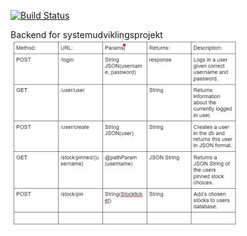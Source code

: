 [![Build Status](https://travis-ci.com/JonathanPJuhl/SystemudviklingBackend.svg?branch=main)](https://travis-ci.com/JonathanPJuhl/SystemudviklingBackend)

Backend for systemudviklingsprojekt
![img_1.png](img_1.png)
